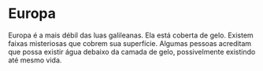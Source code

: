 # Europa

Europa é a mais débil das luas galileanas. Ela está coberta de gelo. Existem
faixas misteriosas que cobrem sua superfície. Algumas pessoas acreditam que
possa existir água debaixo da camada de gelo, possivelmente existindo até mesmo
vida.

